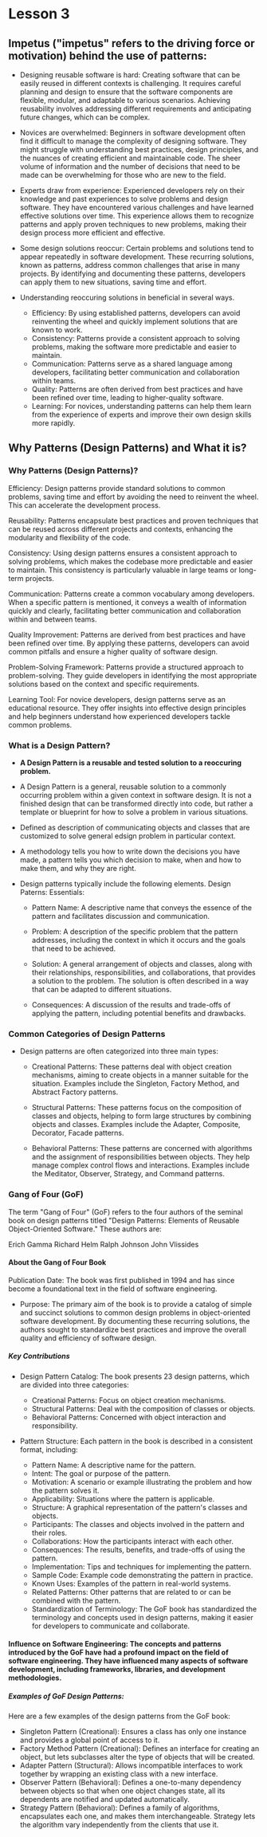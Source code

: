 # Lesson 3

## Impetus ("impetus" refers to the driving force or motivation) behind the use of patterns:
- Designing reusable software is hard: Creating software that can be easily reused in different contexts is challenging. It requires careful planning and design to ensure that the software components are flexible, modular, and adaptable to various scenarios. Achieving reusability involves addressing different requirements and anticipating future changes, which can be complex.
  
- Novices are overwhelmed: Beginners in software development often find it difficult to manage the complexity of designing software. They might struggle with understanding best practices, design principles, and the nuances of creating efficient and maintainable code. The sheer volume of information and the number of decisions that need to be made can be overwhelming for those who are new to the field.
  
- Experts draw from experience: Experienced developers rely on their knowledge and past experiences to solve problems and design software. They have encountered various challenges and have learned effective solutions over time. This experience allows them to recognize patterns and apply proven techniques to new problems, making their design process more efficient and effective.
  
- Some design solutions reoccur: Certain problems and solutions tend to appear repeatedly in software development. These recurring solutions, known as patterns, address common challenges that arise in many projects. By identifying and documenting these patterns, developers can apply them to new situations, saving time and effort.

- Understanding reoccuring solutions in beneficial in several ways.
   - Efficiency: By using established patterns, developers can avoid reinventing the wheel and quickly implement solutions that are known to work.
   - Consistency: Patterns provide a consistent approach to solving problems, making the software more predictable and easier to maintain.
   - Communication: Patterns serve as a shared language among developers, facilitating better communication and collaboration within teams.
   - Quality: Patterns are often derived from best practices and have been refined over time, leading to higher-quality software.
   - Learning: For novices, understanding patterns can help them learn from the experience of experts and improve their own design skills more rapidly.

## Why Patterns (Design Patterns) and What it is?
### Why Patterns (Design Patterns)?
Efficiency: Design patterns provide standard solutions to common problems, saving time and effort by avoiding the need to reinvent the wheel. This can accelerate the development process.

Reusability: Patterns encapsulate best practices and proven techniques that can be reused across different projects and contexts, enhancing the modularity and flexibility of the code.

Consistency: Using design patterns ensures a consistent approach to solving problems, which makes the codebase more predictable and easier to maintain. This consistency is particularly valuable in large teams or long-term projects.

Communication: Patterns create a common vocabulary among developers. When a specific pattern is mentioned, it conveys a wealth of information quickly and clearly, facilitating better communication and collaboration within and between teams.

Quality Improvement: Patterns are derived from best practices and have been refined over time. By applying these patterns, developers can avoid common pitfalls and ensure a higher quality of software design.

Problem-Solving Framework: Patterns provide a structured approach to problem-solving. They guide developers in identifying the most appropriate solutions based on the context and specific requirements.

Learning Tool: For novice developers, design patterns serve as an educational resource. They offer insights into effective design principles and help beginners understand how experienced developers tackle common problems.

### What is a Design Pattern?
- **A Design Pattern is a reusable and tested solution to a reoccuring problem.**
- A Design Pattern is a general, reusable solution to a commonly occurring problem within a given context in software design. It is not a finished design that can be transformed directly into code, but rather a template or blueprint for how to solve a problem in various situations.
- Defined as description of communicating objects and classes that are customized to solve general edsign problem in particular context.
- A methodology tells you how to write down the decisions you have made, a pattern tells you which decision to make, when and how to make them, and why they are right.

- Design patterns typically include the following elements.  Design Paterns: Essentials:
  
  - Pattern Name: A descriptive name that conveys the essence of the pattern and facilitates discussion and communication.
  
  - Problem: A description of the specific problem that the pattern addresses, including the context in which it occurs and the goals that need to be achieved.
  
  - Solution: A general arrangement of objects and classes, along with their relationships, responsibilities, and collaborations, that provides a solution to the problem. The solution is often described in a way that can be adapted to different situations.
  
  - Consequences: A discussion of the results and trade-offs of applying the pattern, including potential benefits and drawbacks.

### Common Categories of Design Patterns
- Design patterns are often categorized into three main types:

  - Creational Patterns: These patterns deal with object creation mechanisms, aiming to create objects in a manner suitable for the situation. Examples include the Singleton, Factory Method, and Abstract Factory patterns.
  
  - Structural Patterns: These patterns focus on the composition of classes and objects, helping to form large structures by combining objects and classes. Examples include the Adapter, Composite, Decorator, Facade patterns.
  
  - Behavioral Patterns: These patterns are concerned with algorithms and the assignment of responsibilities between objects. They help manage complex control flows and interactions. Examples include the Meditator, Observer, Strategy, and Command patterns.

### Gang of Four (GoF)
The term "Gang of Four" (GoF) refers to the four authors of the seminal book on design patterns titled "Design Patterns: Elements of Reusable Object-Oriented Software." These authors are:

Erich Gamma
Richard Helm
Ralph Johnson
John Vlissides

#### About the Gang of Four Book
Publication Date: The book was first published in 1994 and has since become a foundational text in the field of software engineering.

- Purpose: The primary aim of the book is to provide a catalog of simple and succinct solutions to common design problems in object-oriented software development. By documenting these recurring solutions, the authors sought to standardize best practices and improve the overall quality and efficiency of software design.

##### Key Contributions
- Design Pattern Catalog: The book presents 23 design patterns, which are divided into three categories:

  - Creational Patterns: Focus on object creation mechanisms.
  - Structural Patterns: Deal with the composition of classes or objects.
  - Behavioral Patterns: Concerned with object interaction and responsibility.
  
- Pattern Structure: Each pattern in the book is described in a consistent format, including:
   -  Pattern Name: A descriptive name for the pattern.
   - Intent: The goal or purpose of the pattern.
   - Motivation: A scenario or example illustrating the problem and how the pattern solves it.
   - Applicability: Situations where the pattern is applicable.
   - Structure: A graphical representation of the pattern's classes and objects.
   - Participants: The classes and objects involved in the pattern and their roles.
   - Collaborations: How the participants interact with each other.
   - Consequences: The results, benefits, and trade-offs of using the pattern.
   - Implementation: Tips and techniques for implementing the pattern.
   - Sample Code: Example code demonstrating the pattern in practice.
   - Known Uses: Examples of the pattern in real-world systems.
   - Related Patterns: Other patterns that are related to or can be combined with the pattern.
   - Standardization of Terminology: The GoF book has standardized the terminology and concepts used in design patterns, making it easier for developers to communicate and collaborate.

#### Influence on Software Engineering: The concepts and patterns introduced by the GoF have had a profound impact on the field of software engineering. They have influenced many aspects of software development, including frameworks, libraries, and development methodologies.

##### Examples of GoF Design Patterns:
Here are a few examples of the design patterns from the GoF book:

- Singleton Pattern (Creational): Ensures a class has only one instance and provides a global point of access to it.
- Factory Method Pattern (Creational): Defines an interface for creating an object, but lets subclasses alter the type of objects that will be created.
- Adapter Pattern (Structural): Allows incompatible interfaces to work together by wrapping an existing class with a new interface.
- Observer Pattern (Behavioral): Defines a one-to-many dependency between objects so that when one object changes state, all its dependents are notified and updated automatically.
- Strategy Pattern (Behavioral): Defines a family of algorithms, encapsulates each one, and makes them interchangeable. Strategy lets the algorithm vary independently from the clients that use it.

